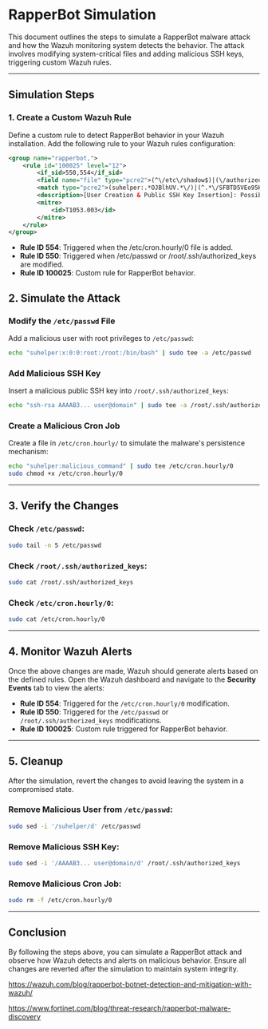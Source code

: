 # RapperBot Simulation

This document outlines the steps to simulate a RapperBot malware attack and how the Wazuh monitoring system detects the behavior. The attack involves modifying system-critical files and adding malicious SSH keys, triggering custom Wazuh rules.

---

## **Simulation Steps**

### **1. Create a Custom Wazuh Rule**
Define a custom rule to detect RapperBot behavior in your Wazuh installation. Add the following rule to your Wazuh rules configuration:

```xml
<group name="rapperbot,">
    <rule id="100025" level="12">
        <if_sid>550,554</if_sid>
        <field name="file" type="pcre2">(^\/etc\/shadow$)|(\/authorized_keys$)|(\/etc/\cron.hourly\/0)</field>
        <match type="pcre2">(suhelper:.*OJBlhUV.*\/)|(^.*\/SFBTD5VEo95K2ZLQ== system key generated by server 20220709$)|(suhelper)</match>
        <description>[User Creation & Public SSH Key Insertion]: Possible RapperBot malware detected in system.</description>
        <mitre>
            <id>T1053.003</id>
        </mitre>
    </rule>
</group>
```

 * **Rule ID 554**: Triggered when the /etc/cron.hourly/0 file is added.
 * **Rule ID 550**: Triggered when /etc/passwd or /root/.ssh/authorized_keys are modified.
 * **Rule ID 100025**: Custom rule for RapperBot behavior.

## **2. Simulate the Attack**

### **Modify the `/etc/passwd` File**
Add a malicious user with root privileges to `/etc/passwd`:

```bash
echo "suhelper:x:0:0:root:/root:/bin/bash" | sudo tee -a /etc/passwd
```

### **Add Malicious SSH Key**
Insert a malicious public SSH key into `/root/.ssh/authorized_keys`:

```bash
echo "ssh-rsa AAAAB3... user@domain" | sudo tee -a /root/.ssh/authorized_keys
```

### **Create a Malicious Cron Job**
Create a file in `/etc/cron.hourly/` to simulate the malware's persistence mechanism:

```bash
echo "suhelper:malicious_command" | sudo tee /etc/cron.hourly/0
sudo chmod +x /etc/cron.hourly/0
```

---

## **3. Verify the Changes**

### **Check `/etc/passwd`:**

```bash
sudo tail -n 5 /etc/passwd
```

### **Check `/root/.ssh/authorized_keys`:**

```bash
sudo cat /root/.ssh/authorized_keys
```

### **Check `/etc/cron.hourly/0`:**

```bash
sudo cat /etc/cron.hourly/0
```

---

## **4. Monitor Wazuh Alerts**
Once the above changes are made, Wazuh should generate alerts based on the defined rules. Open the Wazuh dashboard and navigate to the **Security Events** tab to view the alerts:

- **Rule ID 554**: Triggered for the `/etc/cron.hourly/0` modification.
- **Rule ID 550**: Triggered for the `/etc/passwd` or `/root/.ssh/authorized_keys` modifications.
- **Rule ID 100025**: Custom rule triggered for RapperBot behavior.

---

## **5. Cleanup**
After the simulation, revert the changes to avoid leaving the system in a compromised state.

### **Remove Malicious User from `/etc/passwd`:**

```bash
sudo sed -i '/suhelper/d' /etc/passwd
```

### **Remove Malicious SSH Key:**

```bash
sudo sed -i '/AAAAB3... user@domain/d' /root/.ssh/authorized_keys
```

### **Remove Malicious Cron Job:**

```bash
sudo rm -f /etc/cron.hourly/0
```

---

## **Conclusion**
By following the steps above, you can simulate a RapperBot attack and observe how Wazuh detects and alerts on malicious behavior. Ensure all changes are reverted after the simulation to maintain system integrity.

https://wazuh.com/blog/rapperbot-botnet-detection-and-mitigation-with-wazuh/

https://www.fortinet.com/blog/threat-research/rapperbot-malware-discovery

